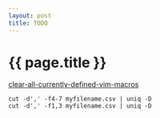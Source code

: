 ```yaml
---
layout: post
title: TODO
---
```

{{ page.title }}
=============

[clear-all-currently-defined-vim-macros](https://stackoverflow.com/questions/2689520/clear-all-currently-defined-vim-macros)


```
cut -d',' -f4-7 myfilename.csv | uniq -D
cut -d',' -f1,3 myfilename.csv | uniq -D
```
